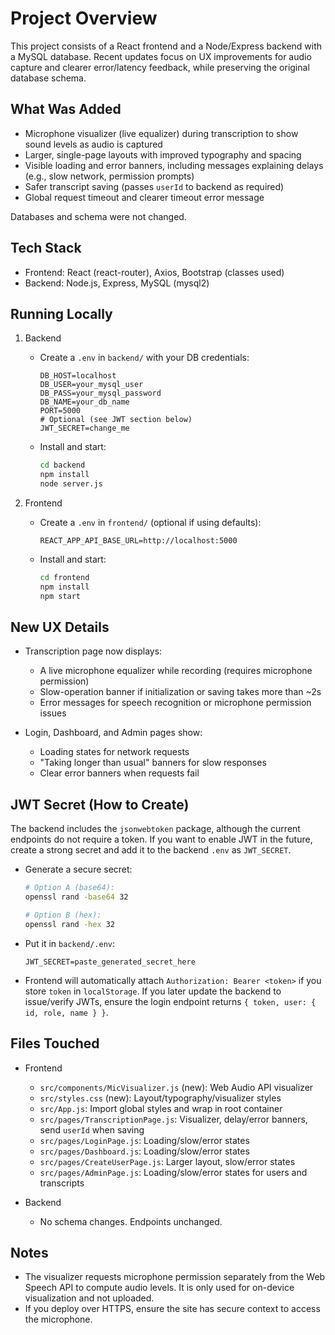 # Project Overview

This project consists of a React frontend and a Node/Express backend with a MySQL database. Recent updates focus on UX improvements for audio capture and clearer error/latency feedback, while preserving the original database schema.

## What Was Added

- Microphone visualizer (live equalizer) during transcription to show sound levels as audio is captured
- Larger, single-page layouts with improved typography and spacing
- Visible loading and error banners, including messages explaining delays (e.g., slow network, permission prompts)
- Safer transcript saving (passes `userId` to backend as required)
- Global request timeout and clearer timeout error message

Databases and schema were not changed.

## Tech Stack
- Frontend: React (react-router), Axios, Bootstrap (classes used)
- Backend: Node.js, Express, MySQL (mysql2)

## Running Locally

1. Backend
   - Create a `.env` in `backend/` with your DB credentials:
     ```
     DB_HOST=localhost
     DB_USER=your_mysql_user
     DB_PASS=your_mysql_password
     DB_NAME=your_db_name
     PORT=5000
     # Optional (see JWT section below)
     JWT_SECRET=change_me
     ```
   - Install and start:
     ```bash
     cd backend
     npm install
     node server.js
     ```

2. Frontend
   - Create a `.env` in `frontend/` (optional if using defaults):
     ```
     REACT_APP_API_BASE_URL=http://localhost:5000
     ```
   - Install and start:
     ```bash
     cd frontend
     npm install
     npm start
     ```

## New UX Details

- Transcription page now displays:
  - A live microphone equalizer while recording (requires microphone permission)
  - Slow-operation banner if initialization or saving takes more than ~2s
  - Error messages for speech recognition or microphone permission issues

- Login, Dashboard, and Admin pages show:
  - Loading states for network requests
  - "Taking longer than usual" banners for slow responses
  - Clear error banners when requests fail

## JWT Secret (How to Create)

The backend includes the `jsonwebtoken` package, although the current endpoints do not require a token. If you want to enable JWT in the future, create a strong secret and add it to the backend `.env` as `JWT_SECRET`.

- Generate a secure secret:
  ```bash
  # Option A (base64):
  openssl rand -base64 32

  # Option B (hex):
  openssl rand -hex 32
  ```

- Put it in `backend/.env`:
  ```
  JWT_SECRET=paste_generated_secret_here
  ```

- Frontend will automatically attach `Authorization: Bearer <token>` if you store `token` in `localStorage`. If you later update the backend to issue/verify JWTs, ensure the login endpoint returns `{ token, user: { id, role, name } }`.

## Files Touched

- Frontend
  - `src/components/MicVisualizer.js` (new): Web Audio API visualizer
  - `src/styles.css` (new): Layout/typography/visualizer styles
  - `src/App.js`: Import global styles and wrap in root container
  - `src/pages/TranscriptionPage.js`: Visualizer, delay/error banners, send `userId` when saving
  - `src/pages/LoginPage.js`: Loading/slow/error states
  - `src/pages/Dashboard.js`: Loading/slow/error states
  - `src/pages/CreateUserPage.js`: Larger layout, slow/error states
  - `src/pages/AdminPage.js`: Loading/slow/error states for users and transcripts

- Backend
  - No schema changes. Endpoints unchanged.

## Notes
- The visualizer requests microphone permission separately from the Web Speech API to compute audio levels. It is only used for on-device visualization and not uploaded.
- If you deploy over HTTPS, ensure the site has secure context to access the microphone.